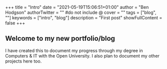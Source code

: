 +++
title = "Intro"
date = "2021-05-19T15:06:51+01:00"
author = "Ben Hodgson"
authorTwitter = "" #do not include @
cover = ""
tags = ["blog", ""]
keywords = ["intro", "blog"]
description = "First post"
showFullContent = false
+++
 ## Welcome to my new portfolio/blog

I have created this to document my progress through my degree in Computers & IT with the Open University.
I also plan to document my other projects here too.
